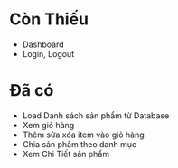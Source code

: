 # Còn Thiếu
- Dashboard
- Login, Logout
# Đã có 
- Load Danh sách sản phẩm từ Database
- Xem giỏ hàng
- Thêm sửa xóa item vào giỏ hàng
- Chia sản phẩm theo danh mục
- Xem Chi Tiết sản phẩm
